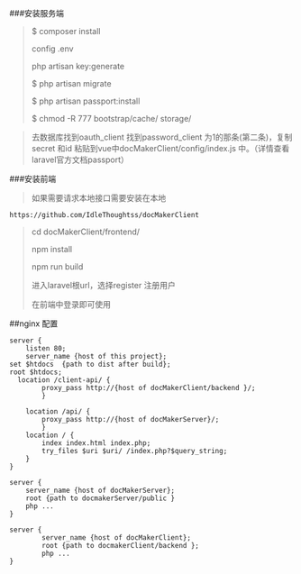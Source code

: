 ###安装服务端

>$ composer install
>
>config .env
>
>php artisan key:generate
>
>$ php artisan migrate
>
>$ php artisan passport:install
>
>$ chmod -R 777 bootstrap/cache/ storage/


>去数据库找到oauth_client 找到password_client 为1的那条(第二条)，复制secret 和id 
粘贴到vue中docMakerClient/config/index.js 中。（详情查看laravel官方文档passport）
>

###安装前端

> 如果需要请求本地接口需要安装在本地

```
https://github.com/IdleThoughtss/docMakerClient
```
> cd docMakerClient/frontend/
>
> npm install
>
> npm run build
>
>进入laravel根url，选择register 注册用户
>
>在前端中登录即可使用



##nginx 配置

```
server {
    listen 80;
    server_name {host of this project};
set $htdocs  {path to dist after build};
root $htdocs;
  location /client-api/ {
        proxy_pass http://{host of docMakerClient/backend }/;
        }

    location /api/ {
        proxy_pass http://{host of docMakerServer}/;
        }
    location / {
        index index.html index.php;
        try_files $uri $uri/ /index.php?$query_string;
    }
}

server {
    server_name {host of docMakerServer};
    root {path to docmakerServer/public }
    php ...
}

server {
        server_name {host of docMakerClient};
        root {path to docmakerClient/backend };
        php ...
}



